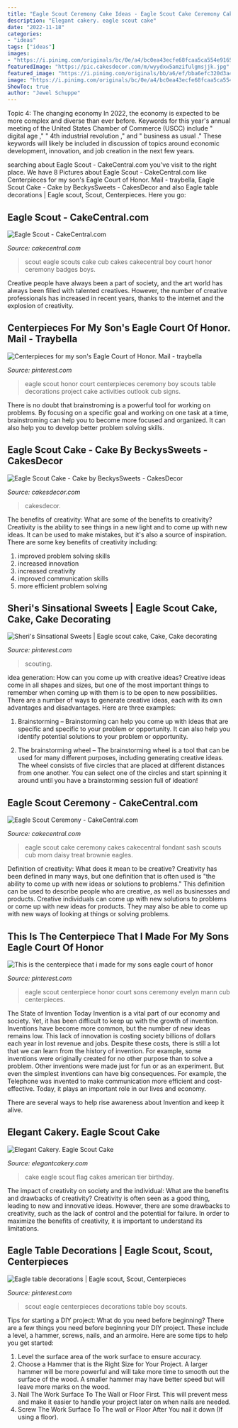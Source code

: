 ```yaml
---
title: "Eagle Scout Ceremony Cake Ideas - Eagle Scout Cake Ceremony Cakes Cakecentral Fondant Sash Scouts Cub Mom Daisy Treat Brownie Eagles"
description: "Elegant cakery. eagle scout cake"
date: "2022-11-18"
categories:
- "ideas"
tags: ["ideas"]
images:
- "https://i.pinimg.com/originals/bc/0e/a4/bc0ea43ecfe68fcaa5ca554e9165c597.jpg"
featuredImage: "https://pic.cakesdecor.com/m/wyydxw5amzifulgmsjjk.jpg"
featured_image: "https://i.pinimg.com/originals/bb/a6/ef/bba6efc320d3a403b5c5bedf12b2f2e9.jpg"
image: "https://i.pinimg.com/originals/bc/0e/a4/bc0ea43ecfe68fcaa5ca554e9165c597.jpg"
ShowToc: true
author: "Jewel Schuppe"
---
```



Topic 4: The changing economy
In 2022, the economy is expected to be more complex and diverse than ever before. Keywords for this year's annual meeting of the United States Chamber of Commerce (USCC) include " digital age ," " 4th industrial revolution ," and " business as usual ." 
These keywords will likely be included in discussion of topics around economic development, innovation, and job creation in the next few years.

	

		
searching about Eagle Scout - CakeCentral.com you've visit to the right place. We have 8 Pictures about Eagle Scout - CakeCentral.com like Centerpieces for my son&#039;s Eagle Court of Honor. Mail - traybella, Eagle Scout Cake - Cake by BeckysSweets - CakesDecor and also Eagle table decorations | Eagle scout, Scout, Centerpieces. Here you go:
		
    
## Eagle Scout - CakeCentral.com

<img loading=lazy src="http://cdn001.cakecentral.com/gallery/2015/03/900_632520MkCH_eagle-scout.jpg" onerror="this.onerror=null;this.src='https://tse2.mm.bing.net/th?id=OIP.0QQag5AaOdrPZ8QfZAm12wHaLH&amp;pid=15.1';" alt="Eagle Scout - CakeCentral.com">

_Source: cakecentral.com_

>scout eagle scouts cake cub cakes cakecentral boy court honor ceremony badges boys. 

	

Creative people have always been a part of society, and the art world has always been filled with talented creatives. However, the number of creative professionals has increased in recent years, thanks to the internet and the explosion of creativity.

    
## Centerpieces For My Son&#039;s Eagle Court Of Honor. Mail - Traybella

<img loading=lazy src="https://i.pinimg.com/736x/89/2d/95/892d95b01503d2d360ecf7d01ef00b33.jpg" onerror="this.onerror=null;this.src='https://tse3.mm.bing.net/th?id=OIP.MixYzxNDTL253WbEBKJjzwHaJ2&amp;pid=15.1';" alt="Centerpieces for my son&#039;s Eagle Court of Honor. Mail - traybella">

_Source: pinterest.com_

>eagle scout honor court centerpieces ceremony boy scouts table decorations project cake activities outlook cub signs. 

	

There is no doubt that brainstroming is a powerful tool for working on problems. By focusing on a specific goal and working on one task at a time, brainstroming can help you to become more focused and organized. It can also help you to develop better problem solving skills.

    
## Eagle Scout Cake - Cake By BeckysSweets - CakesDecor

<img loading=lazy src="https://pic.cakesdecor.com/m/wyydxw5amzifulgmsjjk.jpg" onerror="this.onerror=null;this.src='https://tse1.mm.bing.net/th?id=OIP.NjbkZifl5h_4ZxoXVG9lDQHaJ3&amp;pid=15.1';" alt="Eagle Scout Cake - Cake by BeckysSweets - CakesDecor">

_Source: cakesdecor.com_

>cakesdecor. 

	

The benefits of creativity: What are some of the benefits to creativity?
Creativity is the ability to see things in a new light and to come up with new ideas. It can be used to make mistakes, but it's also a source of inspiration. There are some key benefits of creativity including: 
1. improved problem solving skills 
2. increased innovation 
3. increased creativity 
4. improved communication skills 
5. more efficient problem solving 

    
## Sheri&#039;s Sinsational Sweets | Eagle Scout Cake, Cake, Cake Decorating

<img loading=lazy src="https://i.pinimg.com/originals/bb/a6/ef/bba6efc320d3a403b5c5bedf12b2f2e9.jpg" onerror="this.onerror=null;this.src='https://tse3.mm.bing.net/th?id=OIP.BzEUlslg0ELZd-w5NpZZ9QHaHa&amp;pid=15.1';" alt="Sheri&#039;s Sinsational Sweets | Eagle scout cake, Cake, Cake decorating">

_Source: pinterest.com_

>scouting. 

	

idea generation: How can you come up with creative ideas?
Creative ideas come in all shapes and sizes, but one of the most important things to remember when coming up with them is to be open to new possibilities. There are a number of ways to generate creative ideas, each with its own advantages and disadvantages. Here are three examples:
1. Brainstorming – Brainstorming can help you come up with ideas that are specific and specific to your problem or opportunity. It can also help you identify potential solutions to your problem or opportunity.

2. The brainstorming wheel – The brainstorming wheel is a tool that can be used for many different purposes, including generating creative ideas. The wheel consists of five circles that are placed at different distances from one another. You can select one of the circles and start spinning it around until you have a brainstorming session full of ideation!


    
## Eagle Scout Ceremony - CakeCentral.com

<img loading=lazy src="https://cdn001.cakecentral.com/gallery/2015/03/900_670521s0cM_eagle-scout-ceremony.jpg" onerror="this.onerror=null;this.src='https://tse3.mm.bing.net/th?id=OIP.FqWnYqH0i58kdQ13D6jG3AHaJ4&amp;pid=15.1';" alt="Eagle Scout Ceremony - CakeCentral.com">

_Source: cakecentral.com_

>eagle scout cake ceremony cakes cakecentral fondant sash scouts cub mom daisy treat brownie eagles. 

	

Definition of creativity: What does it mean to be creative?
Creativity has been defined in many ways, but one definition that is often used is "the ability to come up with new ideas or solutions to problems." This definition can be used to describe people who are creative, as well as businesses and products. Creative individuals can come up with new solutions to problems or come up with new ideas for products. They may also be able to come up with new ways of looking at things or solving problems.

    
## This Is The Centerpiece That I Made For My Sons Eagle Court Of Honor

<img loading=lazy src="https://i.pinimg.com/originals/bc/0e/a4/bc0ea43ecfe68fcaa5ca554e9165c597.jpg" onerror="this.onerror=null;this.src='https://tse1.mm.bing.net/th?id=OIP.hTqlJamaa8YCKsffvR4KSQHaNK&amp;pid=15.1';" alt="This is the centerpiece that i made for my sons eagle court of honor">

_Source: pinterest.com_

>eagle scout centerpiece honor court sons ceremony evelyn mann cub centerpieces. 

	

The State of Invention Today
Invention is a vital part of our economy and society. Yet, it has been difficult to keep up with the growth of invention. Inventions have become more common, but the number of new ideas remains low. This lack of innovation is costing society billions of dollars each year in lost revenue and jobs.
Despite these costs, there is still a lot that we can learn from the history of invention. For example, some inventions were originally created for no other purpose than to solve a problem. Other inventions were made just for fun or as an experiment. But even the simplest inventions can have big consequences. For example, the Telephone was invented to make communication more efficient and cost-effective. Today, it plays an important role in our lives and economy.

There are several ways to help rise awareness about Invention and keep it alive.

    
## Elegant Cakery. Eagle Scout Cake

<img loading=lazy src="https://elegantcakery.com/content/images/thumbs/0002223_eagle-scout-cake_550.jpeg" onerror="this.onerror=null;this.src='https://tse4.mm.bing.net/th?id=OIP.36xY2ii7MLRpar3pQ82BYgHaIJ&amp;pid=15.1';" alt="Elegant Cakery. Eagle Scout Cake">

_Source: elegantcakery.com_

>cake eagle scout flag cakes american tier birthday. 

	

The impact of creativity on society and the individual: What are the benefits and drawbacks of creativity?
Creativity is often seen as a good thing, leading to new and innovative ideas. However, there are some drawbacks to creativity, such as the lack of control and the potential for failure. In order to maximize the benefits of creativity, it is important to understand its limitations.

    
## Eagle Table Decorations | Eagle Scout, Scout, Centerpieces

<img loading=lazy src="https://i.pinimg.com/originals/65/eb/8c/65eb8c4a7a15a174115f9b1d96464966.jpg" onerror="this.onerror=null;this.src='https://tse2.mm.bing.net/th?id=OIP.xOeuIoJB0K_euibbB61ExQHaJ6&amp;pid=15.1';" alt="Eagle table decorations | Eagle scout, Scout, Centerpieces">

_Source: pinterest.com_

>scout eagle centerpieces decorations table boy scouts. 

	

Tips for starting a DIY project: What do you need before beginning?
There are a few things you need before beginning your DIY project. These include a level, a hammer, screws, nails, and an armoire. Here are some tips to help you get started:
1. Level the surface area of the work surface to ensure accuracy.
2. Choose a Hammer that is the Right Size for Your Project. A larger hammer will be more powerful and will take more time to smooth out the surface of the wood. A smaller hammer may have better speed but will leave more marks on the wood.
3. Nail The Work Surface To The Wall or Floor First. This will prevent mess and make it easier to handle your project later on when nails are needed.
4. Screw The Work Surface To The wall or Floor After You nail it down (If using a floor).

